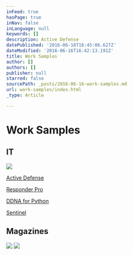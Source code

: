 ```yaml
---
inFeed: true
hasPage: true
inNav: false
inLanguage: null
keywords: []
description: Active Defense
datePublished: '2016-06-16T16:45:06.627Z'
dateModified: '2016-06-16T16:42:13.191Z'
title: Work Samples
author: []
authors: []
publisher: null
starred: false
sourcePath: _posts/2016-06-16-work-samples.md
url: work-samples/index.html
_type: Article

---
```

# Work Samples

## IT
![](https://the-grid-user-content.s3-us-west-2.amazonaws.com/e0b7ebe2-7fad-4298-afe4-a1ba687d297f.jpg)

[Active Defense][0]

[Responder Pro][1]

[DDNA for Python][2]

[Sentinel][3]

## Magazines
![](https://the-grid-user-content.s3-us-west-2.amazonaws.com/66d881c4-cd2c-4ad4-bae5-c81006090a79.png)
![](https://the-grid-user-content.s3-us-west-2.amazonaws.com/be63ddc9-9a36-4bae-bb9c-a602a0613e39.png)

[0]: https://drive.google.com/file/d/0B_RPYVxVjPyxeGJQSmVSQ3NLVmc/view?usp=sharing
[1]: https://drive.google.com/file/d/0B_RPYVxVjPyxNm9zSi16bGRVSlk/view?usp=sharing
[2]: https://drive.google.com/file/d/0B_RPYVxVjPyxaUQ2dzZ2NmFCdWs/view?usp=sharing
[3]: https://drive.google.com/file/d/0B_RPYVxVjPyxV3VIbHczTW5Xc2M/view?usp=sharing